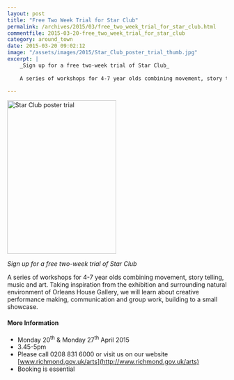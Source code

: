 ```yaml
---
layout: post
title: "Free Two Week Trial for Star Club"
permalink: /archives/2015/03/free_two_week_trial_for_star_club.html
commentfile: 2015-03-20-free_two_week_trial_for_star_club
category: around_town
date: 2015-03-20 09:02:12
image: "/assets/images/2015/Star_Club_poster_trial_thumb.jpg"
excerpt: |
    _Sign up for a free two-week trial of Star Club_
    
    A series of workshops for 4-7 year olds combining movement, story telling, music and art. Taking inspiration from the exhibition and surrounding natural environment of Orleans House Gallery, we will learn about creative performance making, communication and group work, building to a small showcase.

---
```


<a href="/assets/images/2015/Star_Club_poster_trial.jpg" title="See larger version of - Star Club poster trial"><img src="/assets/images/2015/Star_Club_poster_trial_thumb.jpg" width="250" height="353" alt="Star Club poster trial" class="photo right" /></a>

*Sign up for a free two-week trial of Star Club*

A series of workshops for 4-7 year olds combining movement, story telling, music and art. Taking inspiration from the exhibition and surrounding natural environment of Orleans House Gallery, we will learn about creative performance making, communication and group work, building to a small showcase.

#### More Information

-   Monday 20<sup>th</sup> & Monday 27<sup>th</sup> April 2015
-   3.45-5pm
-   Please call 0208 831 6000 or visit us on our website [www.richmond.gov.uk/arts](http://www.richmond.gov.uk/arts)
-   Booking is essential
